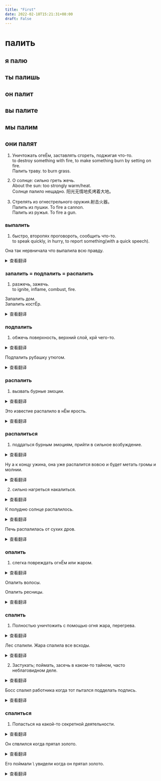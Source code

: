 ```yaml
---
title: "First"
date: 2022-02-18T15:21:31+08:00
draft: False
---
```

# палить   
## я палю    
## ты палишь  
## он палит  
## вы палите  
## мы палим  
## они палят  
1. Уничтожать огеЁм, заставлять сгореть, поджигая что-то.  
to destroy something with fire, to make something burn by setting on fire.   
Палить траву. to burn grass.  

2. О солнце: сильно греть жечь.    
    About the sun: too strongly warm/heat.  
Солнце палило нещадно. 阳光无情地炙烤着大地。  

3. Стрелять из огнестрельного оружия.射击火器。    
Палить из пушки. To fire a cannon.    
Палить из ружья. To fire a gun.    

### выпалить  
1. быстро, второпях проговороть, сообщить что-то.    
to speak quickly, in hurry, to report something(with a quick speech).    

Она так нервничала что выпалила всю правду.   
<details>    
 <summary>查看翻译</summary>  
 <pre><code>她是那么的紧张，以至于说出了所有真相。</code></pre>  
</details>  

### запалить = подпалить = распалить  
1. разжечь, зажечь.    
to ignite, inflame, combust, fire.  

Запалить дом.    
Запалить костЁр.  
<details>  
 <summary>查看翻译</summary>  
 <pre><code>点燃火</code></pre>  
</details>

### подпалить  
1. обжечь поверхность, верхний слой, крй чего-то.  
<details>  
 <summary>查看翻译</summary>  
 <pre><code>to burn the surface, the top layer, the edge of something.</code></pre>  
</details>

Подпалить рубашку утюгом.  
<details>  
 <summary>查看翻译</summary>  
 <pre><code>用铁烫衣服。（烫衣服）</code></pre>  
</details>

### распалить
1. вызвать бурные змоции.  
<details>  
 <summary>查看翻译</summary>  
 <pre><code>to evoke/cause violent emotions.</code></pre>  
</details>

Это известие распалило в нЁм ярость.  
<details>  
 <summary>查看翻译</summary>  
 <pre><code>这个消息点燃了他的怒火。</code></pre>  
</details>

### распалиться  
1. поддаться бурным эмоциям, прийти в сильное возбуждение.  
<details>  
 <summary>查看翻译</summary>  
 <pre><code>屈服于剧烈的情绪，变得非常兴奋。</code></pre>  
</details>

Ну а к концу ужина, она уже распалится вовсю и будет метать громы и молнии.  
<details>  
 <summary>查看翻译</summary>  
 <pre><code>晚饭结束时，她已经火力全开，将要投掷雷霆般的怒火。</code></pre>  
</details>

2. сильно нагреться накалиться.  
<details>  
 <summary>查看翻译</summary>  
 <pre><code>变得非常热。</code></pre>  
</details>

К полудню солнце распалилось.
<details>  
 <summary>查看翻译</summary>  
 <pre><code>中午的时候，太阳非常的热。</code></pre>  
</details>

Печь распалилась от сухих дров.
<details>  
 <summary>查看翻译</summary>  
 <pre><code>火炉上熊熊燃烧的火来自于干柴。</code></pre>  
</details>


### опалить  
1. слегка повреждать огнЁм или жаром.
<details>  
 <summary>查看翻译</summary>  
 <pre><code>因火或热而略有损坏</code></pre>  
</details>

Опалить волосы.

Опалить ресницы.
<details>  
 <summary>查看翻译</summary>  
 <pre><code>睫毛被火稍微烧焦了。</code></pre>  
</details>

### спалить 
1. Полностью уничтожить с помощью огня жара, перегрева.
<details>  
 <summary>查看翻译</summary>  
 <pre><code>用很大的火去完全摧毁一个东西。</code></pre>  
</details>

Лес спалили.
Жара спалила все всходы.
<details>  
 <summary>查看翻译</summary>  
 <pre><code>干燥把所有的幼苗枯死了。</code></pre>  
</details>

2. Застукать; поймать, засечь в каком-то тайном, часто неблаговидном деле.
<details>  
 <summary>查看翻译</summary>  
 <pre><code>被抓；被抓，在一些秘密的、往往是不光彩的行为中被抓。</code></pre>  
</details>

Босс спалил работника когда тот пытался подделать подпись.
<details>  
 <summary>查看翻译</summary>  
 <pre><code>当一名雇员试图伪造签名时，老板抓住了他。</code></pre>  
</details>

### спалиться
1. Попасться на какой-то секретной деятельности.
<details>  
 <summary>查看翻译</summary>  
 <pre><code>在从事秘密活动的时候被抓。</code></pre>  
</details>

Он спвлился когда прятал золото.
<details>  
 <summary>查看翻译</summary>  
 <pre><code>他由于私藏金子而被抓。</code></pre>  
</details>

Его поймали \ увидели когда он прятал золото.
<details>  
 <summary>查看翻译</summary>  
 <pre><code>他在藏匿黄金时被抓。</code></pre>  
</details>





















